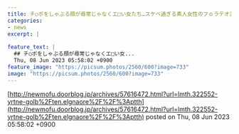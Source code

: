 ```yaml
---
title: チ○ポをしゃぶる顔が尋常じゃなくエ□い女たち…スケベ過ぎる素人女性のフｏラテオ流出画像
categories:
- news
excerpt: |
  
feature_text: |
  ## チ○ポをしゃぶる顔が尋常じゃなくエ□い女...
  Thu, 08 Jun 2023 05:58:02 +0900
feature_image: "https://picsum.photos/2560/600?image=733"
image: "https://picsum.photos/2560/600?image=733"
---
```


[http://newmofu.doorblog.jp/archives/57616472.html?url=lmth.322552-yrtne-golb%2Ften.elgnaore%2F%2F%3Aptth](http://newmofu.doorblog.jp/archives/57616472.html?url=lmth.322552-yrtne-golb%2Ften.elgnaore%2F%2F%3Aptth)
posted on Thu, 08 Jun 2023 05:58:02 +0900

<!--more-->


